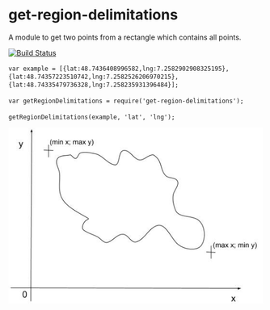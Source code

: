 # get-region-delimitations
A module to get two points from a rectangle which contains all points.

[![Build Status](https://travis-ci.org/cedced19/get-region-delimitations.svg?branch=master)](https://travis-ci.org/cedced19/get-region-delimitations)

```
var example = [{lat:48.7436408996582,lng:7.2582902908325195},{lat:48.74357223510742,lng:7.2582526206970215},{lat:48.74335479736328,lng:7.258235931396484}];

var getRegionDelimitations = require('get-region-delimitations');

getRegionDelimitations(example, 'lat', 'lng');
```

![Princip](princip.jpg)
